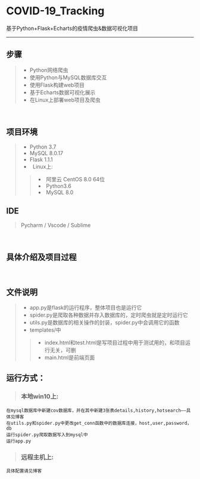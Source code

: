 # COVID-19_Tracking
基于Python+Flask+Echarts的疫情爬虫&amp;数据可视化项目
***
## 步骤
>* Python网络爬虫
>* 使用Python与MySQL数据库交互
>* 使用Flask构建web项目
>* 基于Echarts数据可视化展示
>* 在Linux上部署web项目及爬虫

</br>

## 项目环境
>* Python 3.7
>* MySQL 8.0.17
>* Flask 1.1.1
>*   Linux上:
>>*  阿里云 CentOS 8.0 64位
>>*  Python3.6
>>*  MySQL 8.0

## IDE
> Pycharm / Vscode / Sublime

</br>

## 具体介绍及项目过程
> 

</br>

## 文件说明
>* app.py是flask的运行程序，整体项目也是运行它
>* spider.py是爬取各种数据并存入数据库的，定时爬虫就是定时运行它
>* utils.py是数据库的相关操作的封装，spider.py中会调用它的函数
>* templates/中
>>* index.html和test.html是写项目过程中用于测试用的，和项目运行无关，可删
>>* main.html是前端页面

## 运行方式：
> ### **本地win10上:**
	在mysql数据库中新建cov数据库，并在其中新建3张表details,history,hotsearch——具体见博客
	在utils.py和spider.py中更改get_conn函数中的数据库连接，host,user,password，db 
	运行spider.py爬取数据写入到mysql中
	运行app.py
> ### **远程主机上:**
	具体配置请见博客
